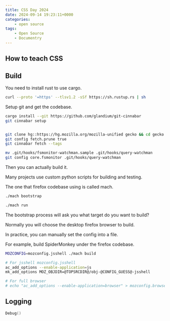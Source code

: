```yaml
---
title: CSS Day 2024
date: 2024-09-14 19:23:11+0000
categories:
    - open source
tags:
    - Open Source
    - Documentry
---
```


<script defer src="/youtube.js" type="module"></script>


## How to teach CSS

<youtube-player video-id="ZPTVr2pS0XE"></youtube-player>


## Build

You need to install rust to use cargo.

```bash
curl --proto '=https' --tlsv1.2 -sSf https://sh.rustup.rs | sh

```

Setup git and get the codebase.


```bash
cargo install --git https://github.com/glandium/git-cinnabar
git cinnabar setup


git clone hg::https://hg.mozilla.org/mozilla-unified gecko && cd gecko
git config fetch.prune true
git cinnabar fetch --tags

mv .git/hooks/fsmonitor-watchman.sample .git/hooks/query-watchman
git config core.fsmonitor .git/hooks/query-watchman
```

Then you can actually build it.

Many projects use custom python scripts for building and testing.

The one that firefox codebase using is called mach.

```bash
./mach bootstrap

./mach run
```

The bootstrap process will ask you what target do you want to build?

Normally you will choose the desktop firefox browser to build.

In practice, you can manually set the config into a file.

For example, build SpiderMonkey under the firefox codebase.

```bash
MOZCONFIG=mozconfig.jsshell ./mach build

# For jsshell mozconfig.jsshell
ac_add_options --enable-application=js
mk_add_options MOZ_OBJDIR=@TOPSRCDIR@/obj-@CONFIG_GUESS@-jsshell

# For full browser
# echo "ac_add_options --enable-application=browser" > mozconfig.browser
```


## Logging


```cpp
Debug()
```